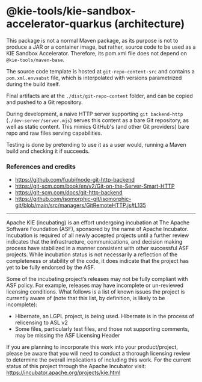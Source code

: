 <!--
   Licensed to the Apache Software Foundation (ASF) under one
   or more contributor license agreements.  See the NOTICE file
   distributed with this work for additional information
   regarding copyright ownership.  The ASF licenses this file
   to you under the Apache License, Version 2.0 (the
   "License"); you may not use this file except in compliance
   with the License.  You may obtain a copy of the License at
     http://www.apache.org/licenses/LICENSE-2.0
   Unless required by applicable law or agreed to in writing,
   software distributed under the License is distributed on an
   "AS IS" BASIS, WITHOUT WARRANTIES OR CONDITIONS OF ANY
   KIND, either express or implied.  See the License for the
   specific language governing permissions and limitations
   under the License.
-->

# @kie-tools/kie-sandbox-accelerator-quarkus (architecture)

This package is not a normal Maven package, as its purpose is not to produce a JAR or a container image, but rather, source code to be used as a KIE Sandbox Accelerator. Therefore, its pom.xml file does not depend on `@kie-tools/maven-base`.

The source code template is hosted at `git-repo-content-src` and contains a `pom.xml.envsubst` file, which is interpolated with versions parametrized during the build itself.

Final artifacts are at the `./dist/git-repo-content` folder, and can be copied and pushed to a Git repository.

During development, a naive HTTP server supporting `git backend-http` (`./dev-server/server.mjs`) serves this content as a bare Git repository, as well as static content. This mimics GitHub's (and other Git providers) bare repo and raw files serving capabilities.

Testing is done by pretending to use it as a user would, running a Maven build and checking it if succeeds.

### References and credits

- https://github.com/fuubi/node-git-http-backend
- https://git-scm.com/book/en/v2/Git-on-the-Server-Smart-HTTP
- https://git-scm.com/docs/git-http-backend
- https://github.com/isomorphic-git/isomorphic-git/blob/main/src/managers/GitRemoteHTTP.js#L135

---

Apache KIE (incubating) is an effort undergoing incubation at The Apache Software
Foundation (ASF), sponsored by the name of Apache Incubator. Incubation is
required of all newly accepted projects until a further review indicates that
the infrastructure, communications, and decision making process have stabilized
in a manner consistent with other successful ASF projects. While incubation
status is not necessarily a reflection of the completeness or stability of the
code, it does indicate that the project has yet to be fully endorsed by the ASF.

Some of the incubating project’s releases may not be fully compliant with ASF
policy. For example, releases may have incomplete or un-reviewed licensing
conditions. What follows is a list of known issues the project is currently
aware of (note that this list, by definition, is likely to be incomplete):

- Hibernate, an LGPL project, is being used. Hibernate is in the process of
  relicensing to ASL v2
- Some files, particularly test files, and those not supporting comments, may
  be missing the ASF Licensing Header

If you are planning to incorporate this work into your product/project, please
be aware that you will need to conduct a thorough licensing review to determine
the overall implications of including this work. For the current status of this
project through the Apache Incubator visit:
https://incubator.apache.org/projects/kie.html
